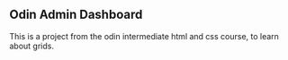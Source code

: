 ## Odin Admin Dashboard

This is a project from the odin intermediate html and css course, to learn about grids.
